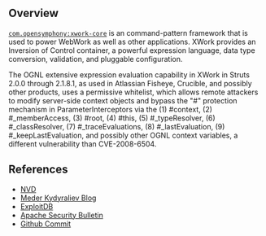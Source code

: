 ## Overview
[`com.opensymphony:xwork-core`](http://search.maven.org/#search%7Cga%7C1%7Ca%3A%22xwork-core%22)  is an command-pattern framework that is used to power WebWork as well as other applications. XWork provides an Inversion of Control container, a powerful expression language, data type conversion, validation, and pluggable configuration.

The OGNL extensive expression evaluation capability in XWork in Struts 2.0.0 through 2.1.8.1, as used in Atlassian Fisheye, Crucible, and possibly other products, uses a permissive whitelist, which allows remote attackers to modify server-side context objects and bypass the "#" protection mechanism in ParameterInterceptors via the (1) #context, (2) #\_memberAccess, (3) #root, (4) #this, (5) #\_typeResolver, (6) #\_classResolver, (7) #\_traceEvaluations, (8) #\_lastEvaluation, (9) #\_keepLastEvaluation, and possibly other OGNL context variables, a different vulnerability than CVE-2008-6504.

## References
- [NVD](https://web.nvd.nist.gov/view/vuln/detail?vulnId=CVE-2010-1870)
- [Meder Kydyraliev Blog](http://blog.o0o.nu/2010/07/cve-2010-1870-struts2xwork-remote.html)
- [ExploitDB](https://www.exploit-db.com/exploits/14360/)
- [Apache Security Bulletin](http://struts.apache.org/docs/s2-005.html)
- [Github Commit](https://github.com/apache/struts/commit/0c367776762b25c567b415ac4c2b0e48042cf34f)
